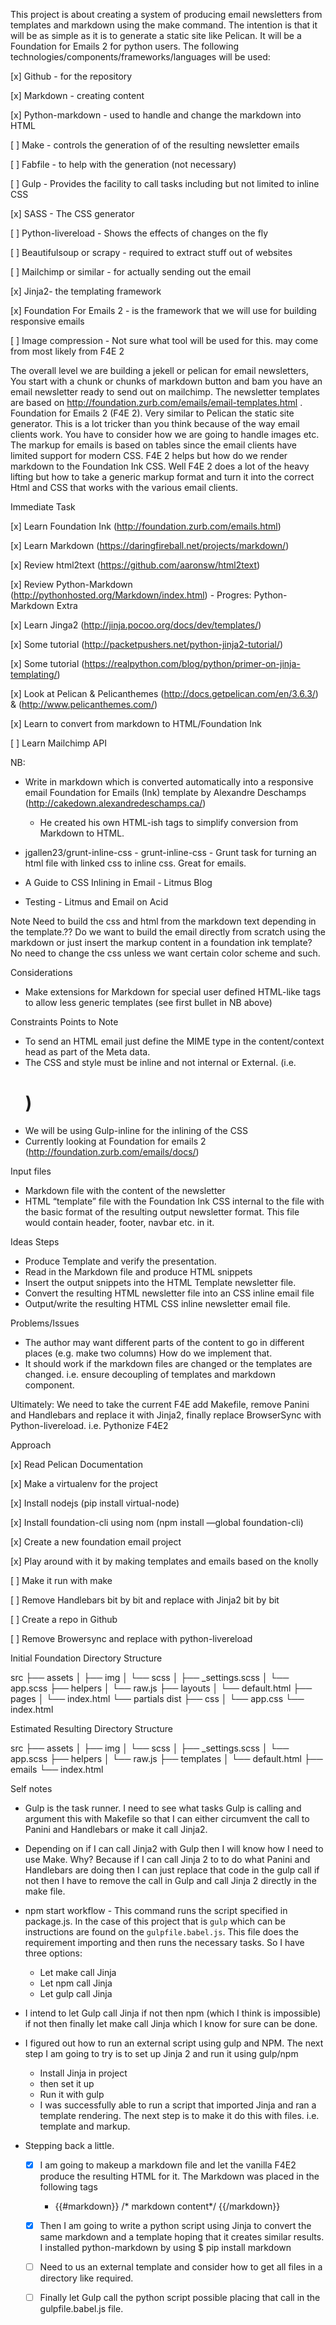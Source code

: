 This project is about creating a system of producing email newsletters from templates and markdown using the make command. The intention is that it will be as simple as it is to generate a static site like Pelican. It will be a Foundation for Emails 2 for python users. The following technologies/components/frameworks/languages will be used:

[x] Github - for the repository

[x] Markdown - creating content

[x] Python-markdown - used to handle and change the markdown into HTML

[ ] Make - controls the generation of of the resulting newsletter emails

[ ] Fabfile - to help with the generation (not necessary)

[ ] Gulp - Provides the facility to call tasks including but not limited to inline CSS

[x] SASS - The CSS generator

[ ] Python-livereload - Shows the effects of changes on the fly

[ ] Beautifulsoup or scrapy - required to extract stuff out of websites

[ ] Mailchimp or similar - for actually sending out the email

[x] Jinja2- the templating framework

[x] Foundation For Emails 2 - is the framework that we will use for building responsive emails

[ ] Image compression - Not sure what tool will be used for this. may come from most likely from F4E 2

The overall level we are building a jekell or pelican for email newsletters, You start with a chunk or chunks of markdown button and bam you have an email newsletter ready to send out on mailchimp.
The newsletter templates are based on http://foundation.zurb.com/emails/email-templates.html . Foundation for Emails 2 (F4E 2). Very similar to Pelican the static site generator. This is a lot tricker than you think because of the way email clients work. You have to consider how we are going to handle images etc. The markup for emails is based on tables since the email clients have limited support for modern CSS. F4E 2 helps but how do we render markdown to the Foundation Ink CSS. Well F4E 2 does a lot of the heavy lifting but how to take a generic markup format and turn it into the correct  Html and CSS that works with the various email clients.

Immediate Task

[x] Learn Foundation Ink (http://foundation.zurb.com/emails.html)

[x] Learn Markdown (https://daringfireball.net/projects/markdown/)

[x] Review html2text (https://github.com/aaronsw/html2text)

[x] Review Python-Markdown (http://pythonhosted.org/Markdown/index.html) - Progres: Python-Markdown Extra

[x] Learn Jinga2 (http://jinja.pocoo.org/docs/dev/templates/)

[x] Some tutorial (http://packetpushers.net/python-jinja2-tutorial/)

[x] Some tutorial (https://realpython.com/blog/python/primer-on-jinja-templating/)

[x] Look at Pelican & Pelicanthemes (http://docs.getpelican.com/en/3.6.3/) & (http://www.pelicanthemes.com/)

[x] Learn to convert from markdown to HTML/Foundation Ink

[ ] Learn Mailchimp API

NB:

- Write in markdown which is converted automatically into a responsive email Foundation for Emails (Ink) template by Alexandre Deschamps (http://cakedown.alexandredeschamps.ca/)

    - He created his own HTML-ish tags to simplify conversion from Markdown to HTML.
- jgallen23/grunt-inline-css - grunt-inline-css - Grunt task for turning an html file with linked css to inline css. Great for emails.
- A Guide to CSS Inlining in Email - Litmus Blog
- Testing - Litmus and Email on Acid

Note
Need to build the css and html from the markdown text depending in the template.??
Do we want to build the email directly from scratch using the markdown or just insert the markup content in a foundation ink template?
No need to change the css unless we want certain color scheme and such.

Considerations

- Make extensions for Markdown for special user defined HTML-like tags to allow less generic templates (see first bullet in NB above)

Constraints
Points to Note

- To send an HTML email just define the MIME type in the content/context head as part of the Meta data.
- The CSS and style must be inline and not internal or External. (i.e. <h1 style=“color:blue;”>)
- We will be using Gulp-inline for the inlining of the CSS
- Currently looking at Foundation for emails 2 (http://foundation.zurb.com/emails/docs/)

Input files

- Markdown file with the content of the newsletter
- HTML “template” file with the Foundation Ink CSS internal to the file with the basic format of the resulting output newsletter format. This file would contain header, footer, navbar etc. in it.

Ideas
Steps

- Produce Template and verify the presentation.
- Read in the Markdown file and produce HTML snippets
- Insert the output snippets into the HTML Template newsletter file.
- Convert the resulting HTML newsletter file into an CSS inline email file
- Output/write the resulting HTML CSS inline newsletter email file.

Problems/Issues

- The author may want different parts of the content to go in different places (e.g. make two columns) How do we implement that.
- It should work if the markdown files are changed or the templates are changed. i.e. ensure decoupling of templates and markdown component.

Ultimately:
We need to take the current F4E add Makefile, remove Panini and Handlebars and replace it with Jinja2, finally replace BrowserSync with Python-livereload. i.e. Pythonize F4E2

Approach

[x] Read Pelican Documentation

[x] Make a virtualenv for the project

[x] Install nodejs (pip install virtual-node)

[x] Install foundation-cli using nom (npm install —global foundation-cli)

[x] Create a new foundation email project

[x] Play around with it by making templates and emails based on the knolly

[ ] Make it run with make

[ ] Remove Handlebars bit by bit and replace with Jinja2 bit by bit

[ ] Create a repo in Github

[ ] Remove Browersync and replace with python-livereload

Initial Foundation Directory Structure

src
├── assets
│   ├── img
│   └── scss
│       ├── _settings.scss
│       └── app.scss
├── helpers
│   └── raw.js
├── layouts
│   └── default.html
├── pages
│   └── index.html
└── partials
 dist
├── css
│   └── app.css
└── index.html

Estimated Resulting Directory Structure

src
├── assets
│   ├── img
│   └── scss
│       ├── _settings.scss
│       └── app.scss
├── helpers
│   └── raw.js
├── templates
│   └── default.html
├── emails
       └── index.html

Self notes

- Gulp is the task runner. I need to see what tasks Gulp is calling and argument this with Makefile so that I can either circumvent the call to Panini and Handlebars or make it call Jinja2.
- Depending on if I can call Jinja2 with Gulp then I will know how I need to use Make. Why? Because if I can call Jinja 2 to to do what Panini and Handlebars are doing then I can just replace that code in the gulp call if not then I have to remove the call in Gulp and call Jinja 2 directly in the make file.
- npm start workflow - This command runs the script specified in package.js. In the case of this project that is `gulp` which can be instructions are found on the `gulpfile.babel.js`. This file does the requirement importing and then runs the necessary tasks. So I have three options:
    - Let make call Jinja
    - Let npm call Jinja
    - Let gulp call Jinja
- I intend to let Gulp call Jinja if not then npm (which I think is impossible) if not then finally let make call Jinja which I know for sure can be done.
- I figured out how to run an external script using gulp and NPM. The next step I am going to try is to set up Jinja 2 and run it using gulp/npm
    - Install Jinja in project
    - then set it up
    - Run it with gulp
    - I was successfully able to run a script that imported Jinja and ran a template rendering. The next step is to make it do this with files. i.e. template and markup.
- Stepping back a little.

    - [x] I am going to makeup a markdown file and let the vanilla F4E2 produce the resulting HTML for it. The Markdown was placed in the  following tags
        - <container> {{#markdown}} /* markdown content*/  {{/markdown}} </container>

    - [x] Then I am going to write a python script using Jinja to convert the same markdown and a template hoping that it creates similar results. I installed python-markdown by using $ pip install markdown

    - [ ] Need to us an external template and consider how to get all files in a directory like required.

    - [ ] Finally let Gulp call the python script possible placing that call in the gulpfile.babel.js file.

